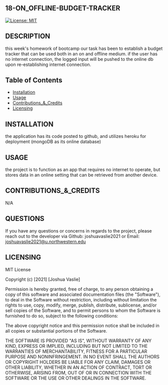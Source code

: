 ## 18-ON_OFFLINE-BUDGET-TRACKER 

[![License: MIT](https://img.shields.io/badge/License-MIT-yellow.svg)](https://opensource.org/licenses/MIT)

## DESCRIPTION

this week's homework of bootcamp our task has been to establish a budget tracker that can be used both in an on and offline medium. if the user has no internet connection, the logged input will be pushed to the online db upon re-establishing internet connection.

## Table of Contents 

* [Installation](#INSTALLATION)
* [Usage](#USAGE)
* [Contributions_&_Credits](#CONTRIBUTIONS_&_CREDITS)
* [Licensing](#LICENSING)

## INSTALLATION

the application has its code posted to github, and utilizes heroku for deployment (mongoDB as its online database)

## USAGE

the project is to function as an app that requires no internet to operate, but stores data in an online setting that can be retrieved from another device.

## CONTRIBUTIONS_&_CREDITS

N/A

## QUESTIONS

If you have any questions or concerns in regards to the project, please reach out to the developer via Github: joshuavaslie2021 or Email: joshuavaslie2021@u.northwestern.edu

## LICENSING  
MIT License



Copyright (c) [2021] [Joshua Vaslie]



Permission is hereby granted, free of charge, to any person obtaining a copy
of this software and associated documentation files (the "Software"), to deal
in the Software without restriction, including without limitation the rights
to use, copy, modify, merge, publish, distribute, sublicense, and/or sell
copies of the Software, and to permit persons to whom the Software is
furnished to do so, subject to the following conditions:

The above copyright notice and this permission notice shall be included in all
copies or substantial portions of the Software.

THE SOFTWARE IS PROVIDED "AS IS", WITHOUT WARRANTY OF ANY KIND, EXPRESS OR
IMPLIED, INCLUDING BUT NOT LIMITED TO THE WARRANTIES OF MERCHANTABILITY,
FITNESS FOR A PARTICULAR PURPOSE AND NONINFRINGEMENT. IN NO EVENT SHALL THE
AUTHORS OR COPYRIGHT HOLDERS BE LIABLE FOR ANY CLAIM, DAMAGES OR OTHER
LIABILITY, WHETHER IN AN ACTION OF CONTRACT, TORT OR OTHERWISE, ARISING FROM,
OUT OF OR IN CONNECTION WITH THE SOFTWARE OR THE USE OR OTHER DEALINGS IN THE
SOFTWARE.